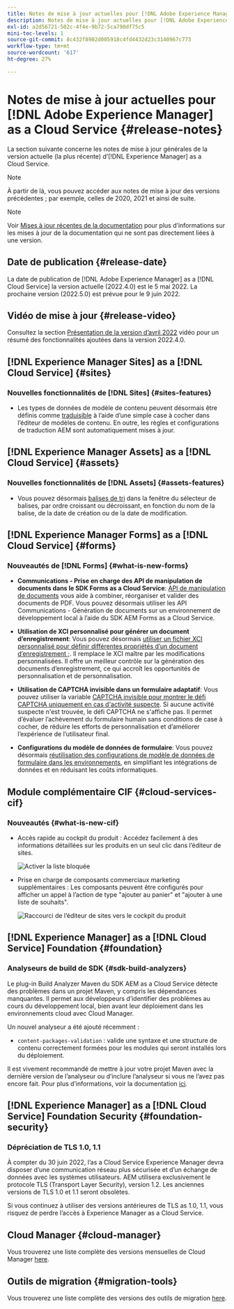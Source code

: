 ```yaml
---
title: Notes de mise à jour actuelles pour [!DNL Adobe Experience Manager] as a Cloud Service.
description: Notes de mise à jour actuelles pour [!DNL Adobe Experience Manager] as a Cloud Service.
exl-id: a2d56721-502c-4f4e-9b72-5ca790df75c5
mini-toc-levels: 1
source-git-commit: 8c432f8902d005918c4fd4432d23c3140967c773
workflow-type: tm+mt
source-wordcount: '617'
ht-degree: 27%

---
```



# Notes de mise à jour actuelles pour [!DNL Adobe Experience Manager] as a Cloud Service {#release-notes}

La section suivante concerne les notes de mise à jour générales de la version actuelle (la plus récente) d’[!DNL Experience Manager] as a Cloud Service.

>[!NOTE]
>
>À partir de là, vous pouvez accéder aux notes de mise à jour des versions précédentes ; par exemple, celles de 2020, 2021 et ainsi de suite.

>[!NOTE]
>
>Voir [Mises à jour récentes de la documentation](https://experienceleague.adobe.com/docs/experience-manager-release-information/aem-release-updates/doc-updates/documentation-updates.html?lang=fr) pour plus d’informations sur les mises à jour de la documentation qui ne sont pas directement liées à une version.

## Date de publication {#release-date}

La date de publication de [!DNL Adobe Experience Manager] as a [!DNL Cloud Service] la version actuelle (2022.4.0) est le 5 mai 2022.
La prochaine version (2022.5.0) est prévue pour le 9 juin 2022.

## Vidéo de mise à jour {#release-video}

Consultez la section [Présentation de la version d’avril 2022](https://video.tv.adobe.com/v/342612?quality=12) vidéo pour un résumé des fonctionnalités ajoutées dans la version 2022.4.0.

## [!DNL Experience Manager Sites] as a [!DNL Cloud Service] {#sites}

### Nouvelles fonctionnalités de [!DNL Sites] {#sites-features}

* Les types de données de modèle de contenu peuvent désormais être définis comme [traduisible](/help/assets/content-fragments/content-fragments-models.md#properties) à l’aide d’une simple case à cocher dans l’éditeur de modèles de contenu. En outre, les règles et configurations de traduction AEM sont automatiquement mises à jour.

## [!DNL Experience Manager Assets] as a [!DNL Cloud Service] {#assets}

### Nouvelles fonctionnalités de [!DNL Assets] {#assets-features}

* Vous pouvez désormais [balises de tri](/help/assets/organize-assets.md#use-tags-to-organize-assets) dans la fenêtre du sélecteur de balises, par ordre croissant ou décroissant, en fonction du nom de la balise, de la date de création ou de la date de modification.

## [!DNL Experience Manager Forms] as a [!DNL Cloud Service] {#forms}

### Nouveautés de [!DNL Forms] {#what-is-new-forms}

* **Communications - Prise en charge des API de manipulation de documents dans le SDK Forms as a Cloud Service**: [API de manipulation de documents](/help/forms/aem-forms-cloud-service-communications.md) vous aide à combiner, réorganiser et valider des documents de PDF. Vous pouvez désormais utiliser les API Communications - Génération de documents sur un environnement de développement local à l’aide du SDK AEM Forms as a Cloud Service.

* **Utilisation de XCI personnalisé pour générer un document d’enregistrement**: Vous pouvez désormais [utiliser un fichier XCI personnalisé pour définir différentes propriétés d’un document d’enregistrement ;](/help/forms/generate-document-of-record-for-non-xfa-based-adaptive-forms.md#use-a-custom-xci-file). Il remplace le XCI maître par les modifications personnalisées. Il offre un meilleur contrôle sur la génération des documents d’enregistrement, ce qui accroît les opportunités de personnalisation et de personnalisation.

* **Utilisation de CAPTCHA invisible dans un formulaire adaptatif**: Vous pouvez utiliser la variable [CAPTCHA invisible pour montrer le défi CAPTCHA uniquement en cas d&#39;activité suspecte](/help/forms/captcha-adaptive-forms.md). Si aucune activité suspecte n&#39;est trouvée, le défi CAPTCHA ne s&#39;affiche pas. Il permet d’évaluer l’achèvement du formulaire humain sans conditions de case à cocher, de réduire les efforts de personnalisation et d’améliorer l’expérience de l’utilisateur final.

* **Configurations du modèle de données de formulaire**: Vous pouvez désormais [réutilisation des configurations de modèle de données de formulaire dans les environnements](/help/forms/create-form-data-models.md#runmode-specific-context-aware-config), en simplifiant les intégrations de données et en réduisant les coûts informatiques.

## Module complémentaire CIF {#cloud-services-cif}

### Nouveautés {#what-is-new-cif}

* Accès rapide au cockpit du produit : Accédez facilement à des informations détaillées sur les produits en un seul clic dans l’éditeur de sites.

   ![Activer la liste bloquée](/help/assets/CIF/enable-wishlist.png)

* Prise en charge de composants commerciaux marketing supplémentaires : Les composants peuvent être configurés pour afficher un appel à l’action de type &quot;ajouter au panier&quot; et &quot;ajouter à une liste de souhaits&quot;.

   ![Raccourci de l’éditeur de sites vers le cockpit du produit](/help/assets/CIF/sites-editor-shortcut-to-cockpit.png)

## [!DNL Experience Manager] as a [!DNL Cloud Service] Foundation {#foundation}

### Analyseurs de build de SDK {#sdk-build-analyzers}

Le plug-in Build Analyzer Maven du SDK AEM as a Cloud Service détecte des problèmes dans un projet Maven, y compris les dépendances manquantes. Il permet aux développeurs d’identifier des problèmes au cours du développement local, bien avant leur déploiement dans les environnements cloud avec Cloud Manager.

Un nouvel analyseur a été ajouté récemment :

* `content-packages-validation` : valide une syntaxe et une structure de contenu correctement formées pour les modules qui seront installés lors du déploiement.

Il est vivement recommandé de mettre à jour votre projet Maven avec la dernière version de l’analyseur ou d’inclure l’analyseur si vous ne l’avez pas encore fait. Pour plus d’informations, voir la documentation [ici](https://experienceleague.adobe.com/docs/experience-manager-core-components/using/developing/archetype/build-analyzer-maven-plugin.html?lang=fr).

## [!DNL Experience Manager] as a [!DNL Cloud Service] Foundation Security {#foundation-security}

### Dépréciation de TLS 1.0, 1.1

À compter du 30 juin 2022, l’as a Cloud Service Experience Manager devra disposer d’une communication réseau plus sécurisée et d’un échange de données avec les systèmes utilisateurs. AEM utilisera exclusivement le protocole TLS (Transport Layer Security), version 1.2. Les anciennes versions de TLS 1.0 et 1.1 seront obsolètes.

Si vous continuez à utiliser des versions antérieures de TLS as 1.0, 1.1, vous risquez de perdre l’accès à Experience Manager as a Cloud Service.

## Cloud Manager {#cloud-manager}

Vous trouverez une liste complète des versions mensuelles de Cloud Manager [here](/help/implementing/cloud-manager/release-notes-cloud-manager/release-notes-cm-current.md).

## Outils de migration {#migration-tools}

Vous trouverez une liste complète des versions des outils de migration [here](/help/journey-migration/release-notes/release-notes-migration-tools-current.md).
